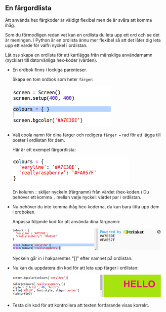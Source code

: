 ## En färgordlista

Att använda hex färgkoder är väldigt flexibel men de är svåra att komma ihåg.

Som du förmodligen redan vet kan en ordlista du leta upp ett ord och se det är meningen. I Python är en ordlista ännu mer flexibel så att det låter dig leta upp ett värde för valfri nyckel i ordlistan.

Låt oss skapa en ordlista för att kartlägga från mänskliga användarnamn (nycklar) till datorvänliga hex-koder (värden).

+ En ordbok finns i lockiga parenteser.
    
    Skapa en tom ordbok som heter `färger`:
    
    ![skärmdump](images/colourful-dict.png)

+ Välj coola namn för dina färger och redigera `färger =` rad för att lägga till poster i ordlistan för dem.
    
    Här är ett exempel färgordlista:
    
    ![skärmdump](images/colourful-colours.png)
    
    En kolumn `:` skiljer nyckeln (färgnamn) från värdet (hex-koden.) Du behöver ett komma `,` mellan varje nyckel: värdet par i ordlistan.

+ Nu behöver du inte komma ihåg hex-koderna, du kan bara titta upp dem i ordboken.
    
    Anpassa följande kod för att använda dina färgnamn:
    
    ![skärmdump](images/colourful-entries.png)
    
    Nyckeln går in i hakparentes "[]" efter namnet på ordlistan.

+ Nu kan du uppdatera din kod för att leta upp färger i ordlistan:
    
    ![skärmdump](images/colourful-use.png)

+ Testa din kod för att kontrollera att texten fortfarande visas korrekt.